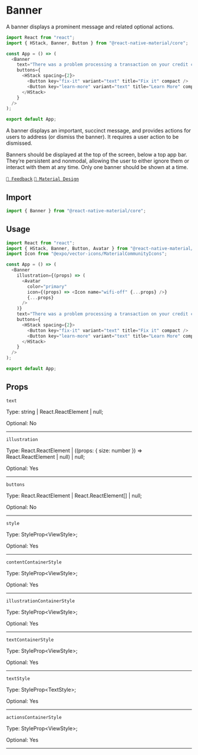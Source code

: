 # Banner

A banner displays a prominent message and related optional actions.

```js with-preview
import React from "react";
import { HStack, Banner, Button } from "@react-native-material/core";

const App = () => (
  <Banner
    text="There was a problem processing a transaction on your credit card."
    buttons={
      <HStack spacing={2}>
        <Button key="fix-it" variant="text" title="Fix it" compact />
        <Button key="learn-more" variant="text" title="Learn More" compact />
      </HStack>
    }
  />
);

export default App;
```

A banner displays an important, succinct message, and provides actions for users to address (or dismiss the banner). It
requires a user action to be dismissed.

Banners should be displayed at the top of the screen, below a top app bar. They’re persistent and nonmodal, allowing the
user to either ignore them or interact with them at any time. Only one banner should be shown at a time.

[`💬 Feedback`](https://github.com/yamankatby/react-native-material/labels/component%3A%20Banner)
[`🎨 Material Design`](https://material.io/components/banners)

## Import

```js
import { Banner } from "@react-native-material/core";
```

## Usage

```js with-preview
import React from "react";
import { HStack, Banner, Button, Avatar } from "@react-native-material/core";
import Icon from "@expo/vector-icons/MaterialCommunityIcons";

const App = () => (
  <Banner
    illustration={(props) => (
      <Avatar
        color="primary"
        icon={(props) => <Icon name="wifi-off" {...props} />}
        {...props}
      />
    )}
    text="There was a problem processing a transaction on your credit card."
    buttons={
      <HStack spacing={2}>
        <Button key="fix-it" variant="text" title="Fix it" compact />
        <Button key="learn-more" variant="text" title="Learn More" compact />
      </HStack>
    }
  />
);

export default App;
```

## Props

`text`

Type: string | React.ReactElement | null;

Optional: No

---

`illustration`

Type: React.ReactElement | ((props: { size: number }) =\> React.ReactElement | null) | null;

Optional: Yes

---

`buttons`

Type: React.ReactElement | React.ReactElement[] | null;

Optional: No

---

`style`

Type: StyleProp<ViewStyle\>;

Optional: Yes

---

`contentContainerStyle`

Type: StyleProp<ViewStyle\>;

Optional: Yes

---

`illustrationContainerStyle`

Type: StyleProp<ViewStyle\>;

Optional: Yes

---

`textContainerStyle`

Type: StyleProp<ViewStyle\>;

Optional: Yes

---

`textStyle`

Type: StyleProp<TextStyle\>;

Optional: Yes

---

`actionsContainerStyle`

Type: StyleProp<ViewStyle\>;

Optional: Yes

---
